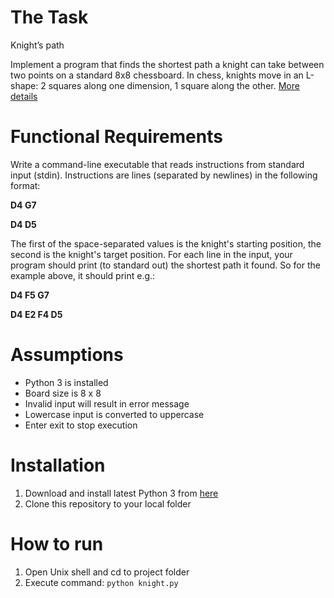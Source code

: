 # The Task
Knight’s path

Implement a program that finds the shortest path a knight can take between two points on a standard 8x8 chessboard.
In chess, knights move in an L-shape: 2 squares along one dimension, 1 square along the other.
[More details](https://docs.google.com/document/d/1rxSx_MklLEA7zGeMDRrRm1wlBETQVDsvEaf5lnCJoY0/edit#)

# Functional Requirements
Write a command-line executable that reads instructions from standard input (stdin).
Instructions are lines (separated by newlines) in the following format:

**D4 G7**

**D4 D5**

The first of the space-separated values is the knight's starting position, the second is the knight's target position.
For each line in the input, your program should print (to standard out) the shortest path it found. So for the example above, it should print e.g.:

**D4 F5 G7**

**D4 E2 F4 D5**

# Assumptions
* Python 3 is installed
* Board size is 8 x 8
* Invalid input will result in error message
* Lowercase input is converted to uppercase
* Enter exit to stop execution

# Installation
1. Download and install latest Python 3 from [here](https://www.python.org/downloads/)
1. Clone this repository to your local folder

# How to run
1. Open Unix shell and cd to project folder
1. Execute command: ```python knight.py```
